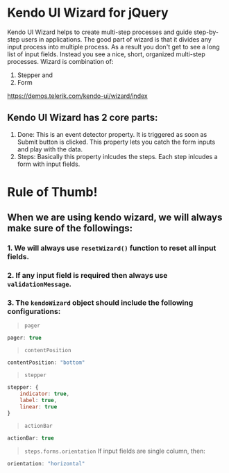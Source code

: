 # Kendo UI Wizard for jQuery

Kendo UI Wizard helps to create multi-step processes and guide step-by-step users in applications. The good part of wizard is that it divides any input process into multiple process. As a result you don't get to see a long list of input fields. Instead you see a nice, short, organized multi-step processes. Wizard is combination of:
1. Stepper and 
2. Form

https://demos.telerik.com/kendo-ui/wizard/index

## Kendo UI Wizard has 2 core parts:
1. Done: This is an event detector property. It is triggered as soon as Submit button is clicked. This property lets you catch the form inputs and play with the data.
2. Steps: Basically this property inlcudes the steps. Each step inlcudes a form with input fields.

# Rule of Thumb!
## When we are using kendo wizard, we will always make sure of the followings:

### 1. We will always use `resetWizard()` function to reset all input fields.
### 2. If any input field is required then always use `validationMessage`.
### 3. The `kendoWizard` object should include the following configurations:
> `pager`
```javascript
pager: true
```
> `contentPosition`
```javascript
contentPosition: "bottom"
```
> `stepper`
```javascript
stepper: {
    indicator: true,
    label: true,
    linear: true
}
```
> `actionBar`
```javascript
actionBar: true
```
> `steps.forms.orientation` If input fields are single column, then: 
```javascript
orientation: "horizontal"
```